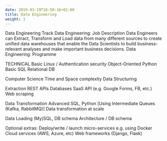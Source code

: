 ```yaml
---
date: 2019-03-19T16:50:16+02:00
title: Data Engineering
weight: 1
---
```


Data Engineering Track
Data Engineering: Job Description
Data Engineers can Extract, Transform and Load data from many different sources to create unified data warehouses that enable the Data Scientists to build business-relevant analyses and make important business decisions.
Data Engineering: Programme

TECHNICAL
Basic Linux / Authentication security
Object-Oriented Python
Basic SQL
Relational DB

Computer Science
Time and Space complexity
Data Structuring


Extraction
REST APIs
Databases
SaaS API (e.g. Google Forms, FB, etc.)
Web scraping

Data Transformation
Advanced SQL, Python
[Using Intermediate Queues (Kafka, RabbitMQ)]
Data transformation at scale

Data Loading
(My)SQL, DB schema
Architecture / DB schema

Optional extras:
Deploy/write / launch micro-services e.g. using Docker
Cloud services (AWS, Azure, etc)
Web frameworks (Django, Flask)




